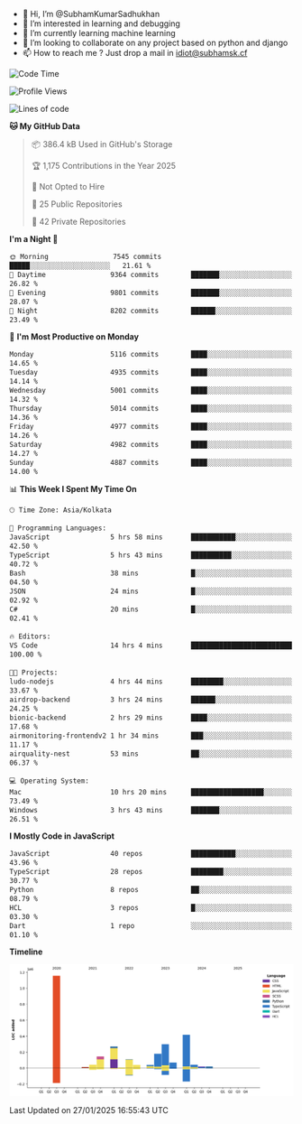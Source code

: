 - 👋 Hi, I’m @SubhamKumarSadhukhan
- 👀 I’m interested in learning and debugging
- 🌱 I’m currently learning machine learning
- 💞️ I’m looking to collaborate on any project based on python and django
- 📫 How to reach me ?
      Just drop a mail in idiot@subhamsk.cf

<!---
SubhamKumarSadhukhan/SubhamKumarSadhukhan is a ✨ special ✨ repository because its `README.md` (this file) appears on your GitHub profile.
You can click the Preview link to take a look at your changes.
--->


<!--START_SECTION:waka-->
![Code Time](http://img.shields.io/badge/Code%20Time-2%2C734%20hrs%2028%20mins-blue)

![Profile Views](http://img.shields.io/badge/Profile%20Views-0-blue)

![Lines of code](https://img.shields.io/badge/From%20Hello%20World%20I%27ve%20Written-2.8%20million%20lines%20of%20code-blue)

**🐱 My GitHub Data** 

> 📦 386.4 kB Used in GitHub's Storage 
 > 
> 🏆 1,175 Contributions in the Year 2025
 > 
> 🚫 Not Opted to Hire
 > 
> 📜 25 Public Repositories 
 > 
> 🔑 42 Private Repositories 
 > 
**I'm a Night 🦉** 

```text
🌞 Morning                7545 commits        █████░░░░░░░░░░░░░░░░░░░░   21.61 % 
🌆 Daytime                9364 commits        ███████░░░░░░░░░░░░░░░░░░   26.82 % 
🌃 Evening                9801 commits        ███████░░░░░░░░░░░░░░░░░░   28.07 % 
🌙 Night                  8202 commits        ██████░░░░░░░░░░░░░░░░░░░   23.49 % 
```
📅 **I'm Most Productive on Monday** 

```text
Monday                   5116 commits        ████░░░░░░░░░░░░░░░░░░░░░   14.65 % 
Tuesday                  4935 commits        ████░░░░░░░░░░░░░░░░░░░░░   14.14 % 
Wednesday                5001 commits        ████░░░░░░░░░░░░░░░░░░░░░   14.32 % 
Thursday                 5014 commits        ████░░░░░░░░░░░░░░░░░░░░░   14.36 % 
Friday                   4977 commits        ████░░░░░░░░░░░░░░░░░░░░░   14.26 % 
Saturday                 4982 commits        ████░░░░░░░░░░░░░░░░░░░░░   14.27 % 
Sunday                   4887 commits        ████░░░░░░░░░░░░░░░░░░░░░   14.00 % 
```


📊 **This Week I Spent My Time On** 

```text
🕑︎ Time Zone: Asia/Kolkata

💬 Programming Languages: 
JavaScript               5 hrs 58 mins       ███████████░░░░░░░░░░░░░░   42.50 % 
TypeScript               5 hrs 43 mins       ██████████░░░░░░░░░░░░░░░   40.72 % 
Bash                     38 mins             █░░░░░░░░░░░░░░░░░░░░░░░░   04.50 % 
JSON                     24 mins             █░░░░░░░░░░░░░░░░░░░░░░░░   02.92 % 
C#                       20 mins             █░░░░░░░░░░░░░░░░░░░░░░░░   02.41 % 

🔥 Editors: 
VS Code                  14 hrs 4 mins       █████████████████████████   100.00 % 

🐱‍💻 Projects: 
ludo-nodejs              4 hrs 44 mins       ████████░░░░░░░░░░░░░░░░░   33.67 % 
airdrop-backend          3 hrs 24 mins       ██████░░░░░░░░░░░░░░░░░░░   24.25 % 
bionic-backend           2 hrs 29 mins       ████░░░░░░░░░░░░░░░░░░░░░   17.68 % 
airmonitoring-frontendv2 1 hr 34 mins        ███░░░░░░░░░░░░░░░░░░░░░░   11.17 % 
airquality-nest          53 mins             ██░░░░░░░░░░░░░░░░░░░░░░░   06.37 % 

💻 Operating System: 
Mac                      10 hrs 20 mins      ██████████████████░░░░░░░   73.49 % 
Windows                  3 hrs 43 mins       ███████░░░░░░░░░░░░░░░░░░   26.51 % 
```

**I Mostly Code in JavaScript** 

```text
JavaScript               40 repos            ███████████░░░░░░░░░░░░░░   43.96 % 
TypeScript               28 repos            ████████░░░░░░░░░░░░░░░░░   30.77 % 
Python                   8 repos             ██░░░░░░░░░░░░░░░░░░░░░░░   08.79 % 
HCL                      3 repos             █░░░░░░░░░░░░░░░░░░░░░░░░   03.30 % 
Dart                     1 repo              ░░░░░░░░░░░░░░░░░░░░░░░░░   01.10 % 
```



**Timeline**

![Lines of Code chart](https://raw.githubusercontent.com/SubhamKumarSadhukhan/SubhamKumarSadhukhan/main/assets/bar_graph.png)


 Last Updated on 27/01/2025 16:55:43 UTC
<!--END_SECTION:waka-->
